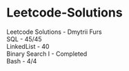 # Leetcode-Solutions
Leetcode Solutions - Dmytrii Furs <br />
SQL - 45/45 <br />
LinkedList - 40 <br />
Binary Search I - Completed <br />
Bash - 4/4 <br />
